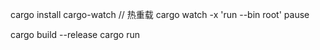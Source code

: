 <!--
 * @Author: zhangzhipeng
 * @Date: 2021-04-25 10:15:23
 * @LastEditors: zhangzhipeng
 * @LastEditTime: 2022-05-17 16:37:40
 * @Description: 文件说明
-->
cargo install cargo-watch
// 热重载
cargo watch -x 'run --bin root'
pause

cargo build --release
cargo run
